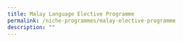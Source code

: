 ```yaml
---
title: Malay Language Elective Programme
permalink: /niche-programmes/malay-elective-programme
description: ""
---
```

